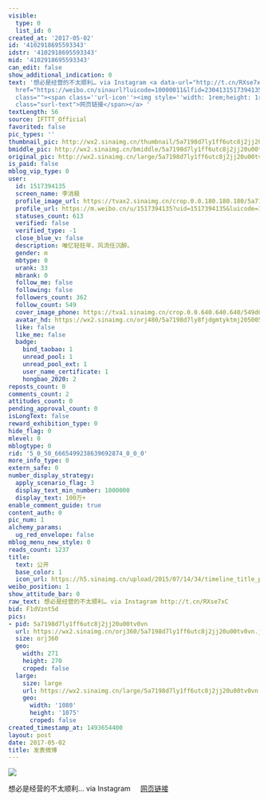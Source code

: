 ```yaml
---
visible:
  type: 0
  list_id: 0
created_at: '2017-05-02'
id: '4102918695593343'
idstr: '4102918695593343'
mid: '4102918695593343'
can_edit: false
show_additional_indication: 0
text: '想必是经营的不太顺利… via Instagram <a data-url="http://t.cn/RXse7xC" target="_blank"
  href="https://weibo.cn/sinaurl?luicode=10000011&lfid=2304131517394135_-_WEIBO_SECOND_PROFILE_WEIBO&u=https%3A%2F%2Fwww.instagram.com%2Fp%2FBTkyT4EDLt2%2F"
  class=""><span class=''url-icon''><img style=''width: 1rem;height: 1rem'' src=''//h5.sinaimg.cn/upload/2015/09/25/3/timeline_card_small_web_default.png''></span><span
  class="surl-text">网页链接</span></a> '
textLength: 56
source: IFTTT_Official
favorited: false
pic_types: ''
thumbnail_pic: http://wx2.sinaimg.cn/thumbnail/5a7198d7ly1ff6utc8j2jj20u00tv0vn.jpg
bmiddle_pic: http://wx2.sinaimg.cn/bmiddle/5a7198d7ly1ff6utc8j2jj20u00tv0vn.jpg
original_pic: http://wx2.sinaimg.cn/large/5a7198d7ly1ff6utc8j2jj20u00tv0vn.jpg
is_paid: false
mblog_vip_type: 0
user:
  id: 1517394135
  screen_name: 李消极
  profile_image_url: https://tvax2.sinaimg.cn/crop.0.0.180.180.180/5a7198d7ly8fjdgmtyktmj20500500so.jpg?KID=imgbed,tva&Expires=1606399441&ssig=ss1Ig91h3z
  profile_url: https://m.weibo.cn/u/1517394135?uid=1517394135&luicode=10000011&lfid=2304131517394135_-_WEIBO_SECOND_PROFILE_WEIBO
  statuses_count: 613
  verified: false
  verified_type: -1
  close_blue_v: false
  description: 唯忆轻狂年，风流任沉醉。
  gender: m
  mbtype: 0
  urank: 33
  mbrank: 0
  follow_me: false
  following: false
  followers_count: 362
  follow_count: 549
  cover_image_phone: https://tva1.sinaimg.cn/crop.0.0.640.640.640/549d0121tw1egm1kjly3jj20hs0hsq4f.jpg
  avatar_hd: https://wx2.sinaimg.cn/orj480/5a7198d7ly8fjdgmtyktmj20500500so.jpg
  like: false
  like_me: false
  badge:
    bind_taobao: 1
    unread_pool: 1
    unread_pool_ext: 1
    user_name_certificate: 1
    hongbao_2020: 2
reposts_count: 0
comments_count: 2
attitudes_count: 0
pending_approval_count: 0
isLongText: false
reward_exhibition_type: 0
hide_flag: 0
mlevel: 0
mblogtype: 0
rid: '5_0_50_6665499238639692874_0_0_0'
more_info_type: 0
extern_safe: 0
number_display_strategy:
  apply_scenario_flag: 3
  display_text_min_number: 1000000
  display_text: 100万+
enable_comment_guide: true
content_auth: 0
pic_num: 1
alchemy_params:
  ug_red_envelope: false
mblog_menu_new_style: 0
reads_count: 1237
title:
  text: 公开
  base_color: 1
  icon_url: https://h5.sinaimg.cn/upload/2015/07/14/34/timeline_title_public_default.png
weibo_position: 1
show_attitude_bar: 0
raw_text: 想必是经营的不太顺利… via Instagram http://t.cn/RXse7xC ​​​
bid: F1dVznt5d
pics:
- pid: 5a7198d7ly1ff6utc8j2jj20u00tv0vn
  url: https://wx2.sinaimg.cn/orj360/5a7198d7ly1ff6utc8j2jj20u00tv0vn.jpg
  size: orj360
  geo:
    width: 271
    height: 270
    croped: false
  large:
    size: large
    url: https://wx2.sinaimg.cn/large/5a7198d7ly1ff6utc8j2jj20u00tv0vn.jpg
    geo:
      width: '1080'
      height: '1075'
      croped: false
created_timestamp_at: 1493654400
layout: post
date: 2017-05-02
title: 发表微博
---
```


![](http://wx2.sinaimg.cn/large/5a7198d7ly1ff6utc8j2jj20u00tv0vn.jpg)

想必是经营的不太顺利… via Instagram <a data-url="http://t.cn/RXse7xC" target="_blank" href="https://weibo.cn/sinaurl?luicode=10000011&lfid=2304131517394135_-_WEIBO_SECOND_PROFILE_WEIBO&u=https%3A%2F%2Fwww.instagram.com%2Fp%2FBTkyT4EDLt2%2F" class=""><span class='url-icon'><img style='width: 1rem;height: 1rem' src='//h5.sinaimg.cn/upload/2015/09/25/3/timeline_card_small_web_default.png'></span><span class="surl-text">网页链接</span></a> 


